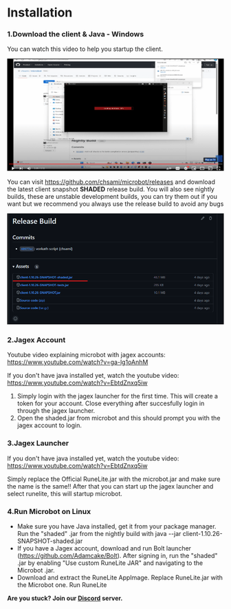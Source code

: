 # Installation

### 1.Download the client & Java - Windows

You can watch this video to help you startup the client.

[![Watch the video](img_2.png)](https://youtu.be/v=EbtdZnxq5iw&t=0s)

You can visit https://github.com/chsami/microbot/releases and download the latest client snapshot **SHADED** release build.
You will also see nightly builds, these are unstable development builds, you can try them out if you want but we recommend you always use the release build to avoid any bugs

![img_1.png](img_1.png)

### 2.Jagex Account

Youtube video explaining microbot with jagex accounts: https://www.youtube.com/watch?v=ga-lg1oAnhM

If you don't have java installed yet, watch the youtube video: https://www.youtube.com/watch?v=EbtdZnxq5iw

1) Simply login with the jagex launcher for the first time. This will create a token for your account. Close everything after succesfully login in through the jagex launcher.
2) Open the shaded.jar from microbot and this should prompt you with the jagex account to login.

### 3.Jagex Launcher

If you don't have java installed yet, watch the youtube video: https://www.youtube.com/watch?v=EbtdZnxq5iw

Simply replace the Official RuneLite.jar with the microbot.jar and make sure the name is the same!! After that you can start up the jagex launcher and select runelite, this will startup microbot.

### 4.Run Microbot on Linux

* Make sure you have Java installed, get it from your package manager. Run the "shaded" .jar from the nightly build with java --jar client-1.10.26-SNAPSHOT-shaded.jar
* If you have a Jagex account, download and run Bolt launcher (https://github.com/Adamcake/Bolt). After signing in, run the "shaded" .jar by enabling "Use custom RuneLite JAR" and navigating to the Microbot .jar.
* Download and extract the RuneLite AppImage. Replace RuneLite.jar with the Microbot one. Run RuneLite

**Are you stuck? Join our [Discord](https://discord.gg/zaGrfqFEWE) server.**